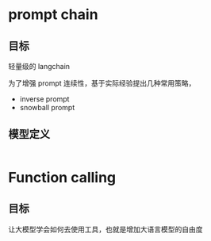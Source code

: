 # prompt chain


## 目标
轻量级的 langchain

为了增强 prompt 连续性，基于实际经验提出几种常用策略，
- inverse prompt
- snowball prompt

## 模型定义

```

```

# Function calling
## 目标
让大模型学会如何去使用工具，也就是增加大语言模型的自由度